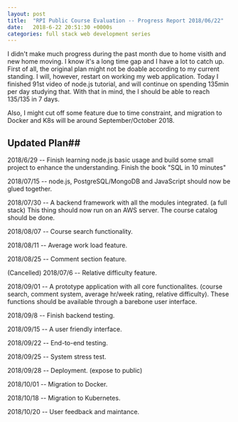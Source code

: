 ```yaml
---
layout: post
title:  "RPI Public Course Evaluation -- Progress Report 2018/06/22"
date:   2018-6-22 20:51:30 +0000s
categories: full stack web development series
---
```


I didn't make much progress during the past month due to home visith and new home moving. I know it's a long time gap and I have a lot to catch up. First of all, the original plan might not be doable according to my current standing. I will, however, restart on working my web application. Today I finished 91st video of node.js tutorial, and will continue on spending 135min per day studying that. With that in mind, the I should be able to reach 135/135 in 7 days. 

Also, I might cut off some feature due to time constraint, and migration to Docker and K8s will be around September/October 2018.  

## Updated Plan##
2018/6/29 -- Finish learning node.js basic usage and build some small project to enhance the understanding. Finish the book "SQL in 10 minutes"

2018/07/15 -- node.js, PostgreSQL/MongoDB and JavaScript should now be glued together. 

2018/07/30 -- A backend framework with all the modules integrated. (a full stack) This thing should now run on an AWS server. The course catalog should be done. 

2018/08/07 -- Course search functionality. 

2018/08/11 -- Average work load feature.

2018/08/25 -- Comment section feature.

(Cancelled) 2018/07/6 -- Relative difficulty feature. 

2018/09/01 -- A prototype application with all core functionalites. (course search, comment system, average hr/week rating, relative difficulty). These functions should be available through a barebone user interface. 

2018/09/8 -- Finish backend testing.

2018/09/15 -- A user friendly interface. 

2018/09/22 -- End-to-end testing.

2018/09/25 -- System stress test.

2018/09/28 -- Deployment. (expose to public)

2018/10/01 -- Migration to Docker.

2018/10/18 -- Migration to Kubernetes.

2018/10/20 -- User feedback and maintance. 








 






